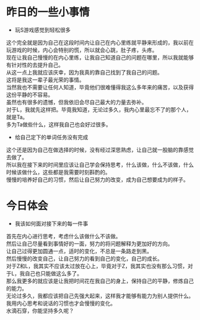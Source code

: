 # 昨日的一些小事情
* 玩S游戏感觉到轻松很多

这个完全就是因为自己在这段时间内让自己在内心里练就平静来形成的，我以前在玩游戏的时候，内心会特别的慌，所以就会心跳，肚子疼，头疼。  
现在让我自己慢慢的在内心里练，让我自己知道自己的问题在哪里，所以我就能够有针对性的去提升自己。  
从这一点上我就应该庆幸，因为我真的靠自己找到了我自己的问题。  
这将是我这一辈子最光荣的事情。  
当然我也不需要让任何人知道，毕竟他们很难懂得我这么多年来的痛苦，以及获得这份平静的不容易。  
虽然也有很多的遗憾，但我依旧会尽自己最大的力量去弥补。  
对于L，我就先这样把。毕竟我知道，无论过多久，我内心里最忘不了的那个人，就是Ta。  
多为Ta做些什么，这样我自己也会好过很多。  

* 给自己定下的单词任务没有完成

这个还是因为自己在做选择的时候，没有经过深思熟虑，让自己就一股脑的靠感觉去做了。  
所以我在接下来的时间里应该让自己学会保持思考，什么该做，什么不该做，什么时候该做什么，这些都是我需要时刻斟酌的。  
慢慢的培养好自己的习惯，然后让自己努力的改变，成为自己想要成为的样子。  

# 今日体会
* 我该如何面对接下来的每一件事

首先在内心进行思考，考虑什么该做什么不该做。  
然后让自己尽量看到事情好的一面，努力的将问题解释为更加好的方向。  
让自己过得更加圆通一点，适时的变化，不总是一条路走到黑。  
然后慢慢的改变自己，让自己努力的看到自己的变化，自己的成长。  
对于Z和L，我其实不应该太过放在心上，毕竟对于Z，我其实也没有那么习惯，对于L，我自己也只能做这么多了。  
那么我更多的就应该是让我把时间花在我自己的身上，保持自己的平静，修炼自己的能力。  
无论过多久，我都应该把自己先强大起来，这样我才能够有能力为别人提供什么。  
我用内心思考和说话的习惯也才会慢慢的变化。  
水滴石穿，你能坚持多久呢？  